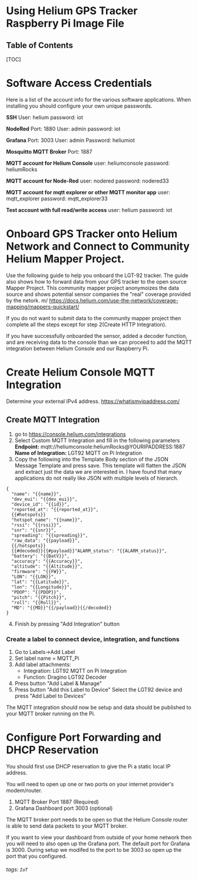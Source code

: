 Using Helium GPS Tracker Raspberry Pi Image File
===

## Table of Contents

[TOC]

# Software Access Credentials
Here is a list of the account info for the various software applications.  When installing you should configure your own unique passwords.

**SSH**
User: helium
password: iot

**NodeRed**
Port: 1880
User: admin
password: iot

**Grafana**
Port: 3003
User: admin
Password: heliumiot

**Mosquitto MQTT Broker**
Port: 1887

**MQTT account for Helium Console**
user: heliumconsole
password: heliumRocks

**MQTT account for Node-Red**
user: nodered
password: nodered33

**MQTT account for mqtt explorer or other MQTT monitor app**
user: mqtt_explorer
password: mqtt_explorer33

**Test account with full read/write access**
user: helium
password: iot



# Onboard GPS Tracker onto Helium Network and Connect to Community Helium Mapper Project.
Use the following guide to help you onboard the LGT-92 tracker. 
The guide also shows how to forward data from your GPS tracker to the open source Mapper Project. This community mapper project anonymoizes the data source and shows potential sensor companies the "real" coverage provided by the netork. 
m/ 
https://docs.helium.com/use-the-network/coverage-mapping/mappers-quickstart/

If you do not want to submit data to the community mapper project then complete all the steps except for step 2(Create HTTP Integration).

If you have successfully onboarded the sensor, added a decoder function, and are receiving data to the console than we can proceed to add the MQTT integration between Helium Console and our Raspberry Pi.


# Create Helium Console MQTT Integration

Determine your external IPv4 address.
https://whatismyipaddress.com/

## Create MQTT Integration
1. go to https://console.helium.com/integrations
2. Select Custom MQTT Integration and fill in the following parameters
**Endpoint:** mqtt://heliumconsole:heliumRocks@YOURIPADDRESS:1887
**Name of Integration:** LGT92 MQTT on Pi Integration
3. Copy the following into the Template Body section of the JSON Message Template and press save.
This template will flatten the JSON and extract just the data we are interested in. I have found that many applications do not really like JSON with multiple levels of hierarch. 
```
{  
  "name": "{{name}}",
  "dev_eui": "{{dev_eui}}",
  "device_id": "{{id}}",  
  "reported_at": "{{reported_at}}",
  {{#hotspots}}
  "hotspot_name": "{{name}}",
  "rssi": "{{rssi}}",
  "snr": "{{snr}}",
  "spreading": "{{spreading}}",
  "raw_data": "{{payload}}",  
  {{/hotspots}}
  {{#decoded}}{{#payload}}"ALARM_status": "{{ALARM_status}}",
  "battery": "{{BatV}}",
  "accuracy": "{{Accuracy}}",
  "altitude": "{{Altitude}}",
  "firmware": "{{FW}}",
  "LON": "{{LON}}",
  "lat": "{{Latitude}}",
  "lon": "{{Longitude}}",
  "PDOP": "{{PDOP}}",   
  "pitch": "{{Pitch}}",  
  "roll": "{{Roll}}",  
  "MD": "{{MD}}"{{/payload}}{{/decoded}}   
}
```
4. Finish by pressing "Add Integration" button

### Create a label to connect device, integration, and functions
1. Go to Labels->Add Label
2. Set label name = MQTT_Pi
3. Add label attachments:
    * Integration: LGT92 MQTT on Pi Integration
    * Function: Dragino LGT92 Decoder
4. Press button "Add Label & Manage"
5. Press button "Add this Label to Device"
Select the LGT92 device and press "Add Label to Devices"

The MQTT integration should now be setup and data should be published to your MQTT broker running on the Pi.


# Configure Port Forwarding and DHCP Reservation
You should first use DHCP reservation to give the Pi a static local IP address.

You will need to open up one or two ports on your internet provider's modem/router.
1. MQTT Broker Port 1887 (Required)
2. Grafana Dashboard port 3003 (optional)

The MQTT broker port needs to be open so that the Helium Console router is able to send data packets to your MQTT broker.

If you want to view your dashboard from outside of your home network then you will need to also open up the Grafana port. The default port for Grafana is 3000. During setup we modifed to the port to be 3003 so open up the port that you configured.

###### tags: `IoT`
